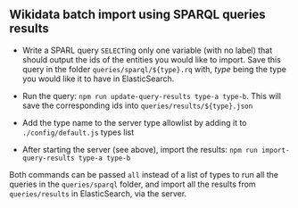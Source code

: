 ## Wikidata batch import using SPARQL queries results

* Write a SPARL query `SELECT`ing only one variable (with no label) that should output the ids of the entities you would like to import. Save this query in the folder `queries/sparql/${type}.rq` with, *type* being the type you would like it to have in ElasticSearch.

* Run the query: `npm run update-query-results type-a type-b`. This will save the corresponding ids into `queries/results/${type}.json`

* Add the type name to the server type allowlist by adding it to `./config/default.js` types list

* After starting the server (see above), import the results: `npm run import-query-results type-a type-b`

Both commands can be passed `all` instead of a list of types to run all the queries in the `queries/sparql` folder, and import all the results from `queries/results` in ElasticSearch, via the server.
